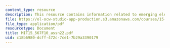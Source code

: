 ```yaml
---
content_type: resource
description: This resource contains information related to emerging electronic markets.
file: https://ol-ocw-studio-app-production.s3.amazonaws.com/courses/15-567-the-economics-of-information-strategy-structure-and-pricing-fall-2010/c18b6980dcff472c7ce17b29a3390179_MIT15_567F10_assn22.pdf
file_type: application/pdf
resourcetype: Document
title: MIT15_567F10_assn22.pdf
uid: c18b6980-dcff-472c-7ce1-7b29a3390179
---
```

